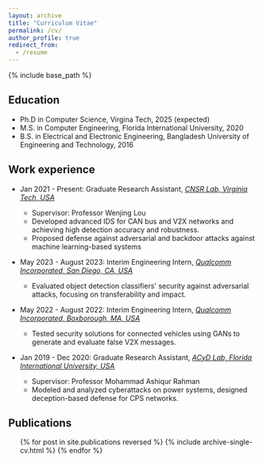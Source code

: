 ```yaml
---
layout: archive
title: "Curriculum Vitae"
permalink: /cv/
author_profile: true
redirect_from:
  - /resume
---
```


{% include base_path %}

Education
-----
* Ph.D in Computer Science, Virgina Tech, 2025 (expected)
* M.S. in Computer Engineering, Florida International University, 2020
* B.S. in Electrical and Electronic Engineering, Bangladesh University of Engineering and Technology, 2016


Work experience
-----

* Jan 2021 - Present: Graduate Research Assistant, *[CNSR Lab, Virginia Tech, USA](https://www.cnsr.ictas.vt.edu/)*
  - Supervisor: Professor Wenjing Lou
  - Developed advanced IDS for CAN bus and V2X networks and achieving high detection accuracy and robustness.
  - Proposed defense against adversarial and backdoor attacks against machine learning-based systems
  
* May 2023 - August 2023: Interim Engineering Intern, *[Qualcomm Incorporated, San Diego, CA, USA](https://www.qualcomm.com/)*
  - Evaluated object detection classifiers' security against adversarial attacks, focusing on transferability and impact.

* May 2022 - August 2022: Interim Engineering Intern, *[Qualcomm Incorporated, Boxborough, MA, USA](https://www.qualcomm.com/)* 
  - Tested security solutions for connected vehicles using GANs to generate and evaluate false V2X messages.

* Jan 2019 - Dec 2020: Graduate Research Assistant, *[ACyD Lab, Florida International University, USA](https://acyd.fiu.edu/)*
  - Supervisor: Professor Mohammad Ashiqur Rahman
  - Modeled and analyzed cyberattacks on power systems, designed deception-based defense for CPS networks. 

  
<!-- Skills
======
* Skill 1
* Skill 2
  * Sub-skill 2.1
  * Sub-skill 2.2
  * Sub-skill 2.3
* Skill 3 -->

Publications
-----
  <ul>{% for post in site.publications reversed %}
    {% include archive-single-cv.html %}
  {% endfor %}</ul>
  
<!-- Talks
======
  <ul>{% for post in site.talks reversed %}
    {% include archive-single-talk-cv.html  %}
  {% endfor %}</ul>
  
Teaching
======
  <ul>{% for post in site.teaching reversed %}
    {% include archive-single-cv.html %}
  {% endfor %}</ul> -->
  
<!-- Service and leadership
======
* Currently signed in to 43 different slack teams -->
